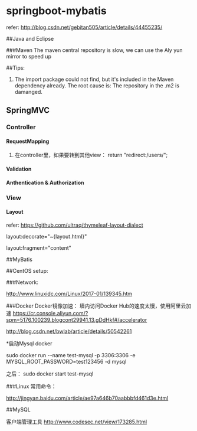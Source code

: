 # springboot-mybatis

refer: http://blog.csdn.net/gebitan505/article/details/44455235/

##Java and Eclipse

###Maven
The maven central repository is slow, we can use the Aly yun mirror to speed up

##Tips:
1. The import package could not find, but it's included in the Maven dependency already. The root cause is: The repository in the .m2 is damanged.

## SpringMVC
### Controller
#### RequestMapping
1. 在controller里，如果要转到其他view：
    return "redirect:/users/";

#### Validation

#### Anthentication & Authorization

### View
#### Layout
refer: https://github.com/ultraq/thymeleaf-layout-dialect

 layout:decorate="~{layout.html}"

layout:fragment="content"
    
##MyBatis 

##CentOS setup:

###Network:

http://www.linuxidc.com/Linux/2017-01/139345.htm

###Docker
Docker镜像加速：
墙内访问Docker Hub的速度太慢，使用阿里云加速
https://cr.console.aliyun.com/?spm=5176.100239.blogcont29941.13.gDdHkf#/accelerator

http://blog.csdn.net/bwlab/article/details/50542261

*启动Mysql docker

sudo docker run --name test-mysql -p 3306:3306 -e MYSQL_ROOT_PASSWORD=test123456 -d mysql

之后：
sudo docker start test-mysql

###Linux 常用命令：

http://jingyan.baidu.com/article/ae97a646b70aabbbfd461d3e.html


##MySQL

客户端管理工具
http://www.codesec.net/view/173285.html

